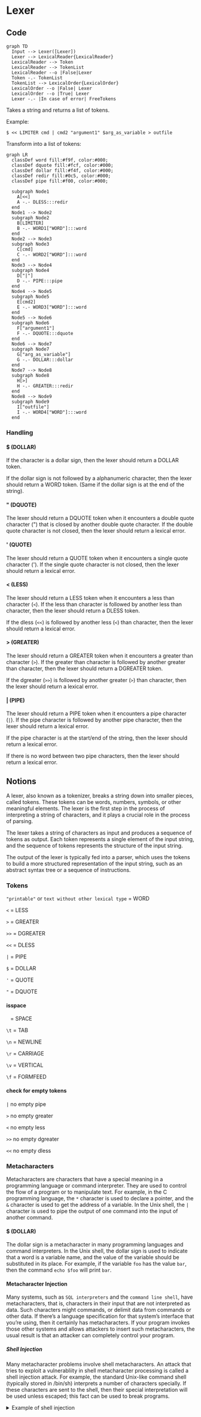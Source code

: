 # Lexer

## Code

```mermaid
graph TD
  Input --> Lexer([Lexer])
  Lexer --> LexicalReader{LexicalReader}
  LexicalReader --> Token
  LexicalReader --> TokenList
  LexicalReader --o |False|Lexer
  Token -.- TokenList
  TokenList --> LexicalOrder{LexicalOrder}
  LexicalOrder --o |False| Lexer
  LexicalOrder --o |True| Lexer
  Lexer -.- |In case of error| FreeTokens
```

Takes a string and returns a list of tokens.

Example:

```shell
$ << LIMITER cmd | cmd2 "argument1" $arg_as_variable > outfile
```

Transform into a list of tokens:

```mermaid
graph LR
  classDef word fill:#f9f, color:#000;
  classDef dquote fill:#fcf, color:#000;
  classDef dollar fill:#f4f, color:#000;
  classDef redir fill:#0c5, color:#000;
  classDef pipe fill:#f00, color:#000;

  subgraph Node1
    A[<<]
    A -.- DLESS:::redir
  end
  Node1 --> Node2
  subgraph Node2
    B[LIMITER]
    B -.- WORD1["WORD"]:::word
  end
  Node2 --> Node3
  subgraph Node3
    C[cmd]
    C -.- WORD2["WORD"]:::word
  end
  Node3 --> Node4
  subgraph Node4
    D["|"]
    D -.- PIPE:::pipe
  end
  Node4 --> Node5
  subgraph Node5
    E[cmd2]
    E -.- WORD3["WORD"]:::word
  end
  Node5 --> Node6
  subgraph Node6
    F["argument1"]
    F -.- DQUOTE:::dquote
  end
  Node6 --> Node7
  subgraph Node7
    G["arg_as_variable"]
    G -.- DOLLAR:::dollar
  end
  Node7 --> Node8
  subgraph Node8
    H[>]
    H -.- GREATER:::redir
  end
  Node8 --> Node9
  subgraph Node9
    I["outfile"]
    I -.- WORD4["WORD"]:::word
  end
```

### Handling

#### $ (DOLLAR)

If the character is a dollar sign, then the lexer should return a DOLLAR token.

If the dollar sign is not followed by a alphanumeric character, then the lexer should return a WORD token. (Same if the dollar sign is at the end of the string).

#### " (DQUOTE)

The lexer should return a DQUOTE token when it encounters a double quote character (") that is closed by another double quote character. If the double quote character is not closed, then the lexer should return a lexical error.

#### ' (QUOTE)

The lexer should return a QUOTE token when it encounters a single quote character ('). If the single quote character is not closed, then the lexer should return a lexical error.

#### < (LESS)

The lexer should return a LESS token when it encounters a less than character (`<`). If the less than character is followed by another less than character, then the lexer should return a DLESS token.

If the dless (`<<`) is followed by another less (`<`) than character, then the lexer should return a lexical error.

#### > (GREATER)

The lexer should return a GREATER token when it encounters a greater than character (`>`). If the greater than character is followed by another greater than character, then the lexer should return a DGREATER token.

If the dgreater (`>>`) is followed by another greater (`>`) than character, then the lexer should return a lexical error.

#### | (PIPE)

The lexer should return a PIPE token when it encounters a pipe character (`|`). If the pipe character is followed by another pipe character, then the lexer should return a lexical error.

If the pipe character is at the start/end of the string, then the lexer should return a lexical error.

If there is no word between two pipe characters, then the lexer should return a lexical error.

## Notions

A lexer, also known as a tokenizer, breaks a string down into smaller pieces, called tokens. These tokens can be words, numbers, symbols, or other meaningful elements. The lexer is the first step in the process of interpreting a string of characters, and it plays a crucial role in the process of parsing.

The lexer takes a string of characters as input and produces a sequence of tokens as output. Each token represents a single element of the input string, and the sequence of tokens represents the structure of the input string.

The output of the lexer is typically fed into a parser, which uses the tokens to build a more structured representation of the input string, such as an abstract syntax tree or a sequence of instructions.

### Tokens
`"printable"` or `text without other lexical type` = WORD

`<` = LESS

`>` = GREATER

`>>` = DGREATER

`<<` = DLESS

`|` = PIPE

`$` = DOLLAR

`'` = QUOTE

`"` = DQUOTE

#### isspace

` ` = SPACE

`\t` = TAB

`\n` = NEWLINE

`\r` = CARRIAGE

`\v` = VERTICAL

`\f` = FORMFEED

#### check for empty tokens

`|` no empty pipe

`>` no empty greater

`<` no empty less

`>>` no empty dgreater

`<<` no empty dless

### Metacharacters

Metacharacters are characters that have a special meaning in a programming language or command interpreter. They are used to control the flow of a program or to manipulate text. For example, in the C programming language, the `*` character is used to declare a pointer, and the `&` character is used to get the address of a variable. In the Unix shell, the `|` character is used to pipe the output of one command into the input of another command.

#### $ (DOLLAR)

The dollar sign is a metacharacter in many programming languages and command interpreters. In the Unix shell, the dollar sign is used to indicate that a word is a variable name, and the value of the variable should be substituted in its place. For example, if the variable `foo` has the value `bar`, then the command `echo $foo` will print `bar`.

#### Metacharacter Injection

Many systems, such as `SQL interpreters` and the `command line shell`, have metacharacters, that is, characters in their input that are not interpreted as data. Such characters might commands, or delimit data from commands or other data. If there’s a language specification for that system’s interface that you’re using, then it certainly has metacharacters. If your program invokes those other systems and allows attackers to insert such metacharacters, the usual result is that an attacker can completely control your program.

##### Shell Injection

Many metacharacter problems involve shell metacharacters. An attack that tries to exploit a vulnerabliity in shell metacharacter processing is called a shell injection attack. For example, the standard Unix-like command shell (typically stored in /bin/sh) interprets a number of characters specially. If these characters are sent to the shell, then their special interpretation will be used unless escaped; this fact can be used to break programs. 

<details>
<summary>Example of shell injection</summary>

For example, the following command line:

```sh
ls -l $HOME
```

will list the contents of the user's home directory. However, if the user's home directory is `/home/username; rm -rf /`, then the following command line:

```sh
ls -l $HOME
```

will list the contents of the user's home directory and then delete everything in the root directory. This is because the shell will interpret the $HOME variable and execute the command:

```sh
ls -l /home/username; rm -rf /
```

</details>
